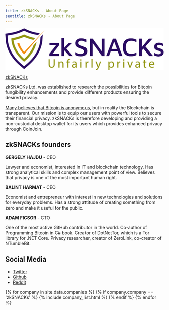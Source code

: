 ```yaml
---
title: zkSNACKs - About Page
seotitle: zkSNACKs - About Page
---
```


<img src="/images/zksnacks.png" alt="zkSNACKs" align="center">

<a title="zkSNACKs" href="https://zksnacks.com/" target="_blank">zkSNACKs</a>

zkSNACKs Ltd. was established to research the possibilities for Bitcoin fungibility
enhancements and provide different products ensuring the desired privacy.

[Many believes that Bitcoin is anonymous](https://bitcoin.org/en/protect-your-privacy),
but in reality the Blockchain is transparent.
Our mission is to equip our users with powerful tools to secure their financial
privacy. zkSNACKs is therefore developing and providing a non-custodial desktop
wallet for its users which provides enhanced privacy through CoinJoin.

## zkSNACKs founders


**GERGELY HAJDU** - CEO

Lawyer and economist, interested in IT and blockchain technology. Has
strong analytical skills and complex management point of view. Believes
that privacy is one of the most important human right.

**BALINT HARMAT** - CEO

Economist and entrepreneur with interest in new technologies and solutions for
everyday problems. Has a strong attitude of creating something from zero and
make it useful for the public.

**ADAM FICSOR** - CTO

One   of   the   most   active   GitHub   contributor   in   the   world.   Co-author   of
Programming Bitcoin in C# book. Creator of DotNetTor, which is a Tor library
for .NET Core. Privacy researcher, creator of ZeroLink, co-creator of NTumbleBit.


## Social Media
<ul>
<li><a href="https://twitter.com/wasabiwallet/">Twitter</a></li>
<li><a href="https://github.com/zkSNACKs/WalletWasabi/">Github</a></li>
<li><a href="https://www.reddit.com/r/WasabiWallet/">Reddit</a></li>
</ul>

{% for company in site.data.companies %}
{% if company.company == 'zkSNACKs' %}
{% include company_list.html %}
{% endif %}
{% endfor %}
